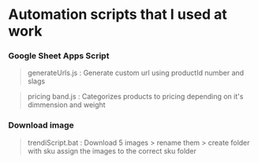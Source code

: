 # Automation scripts that I used at work

### Google Sheet Apps Script
> generateUrls.js : Generate custom url using productId number and slags

> pricing band.js : Categorizes products to pricing depending on it's dimmension and weight

### Download image
> trendiScript.bat : Download 5 images > rename them > create folder with sku assign the images to the correct sku folder 